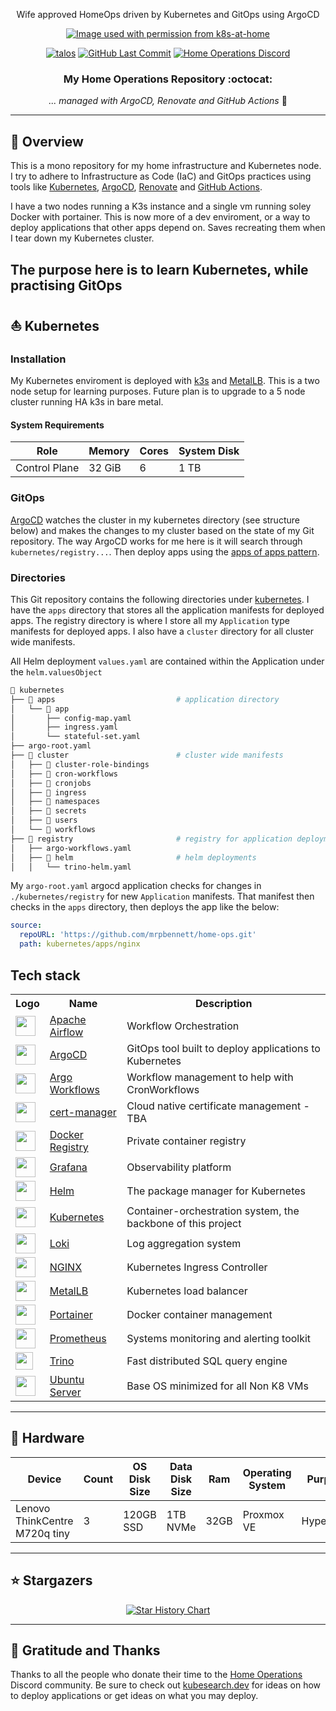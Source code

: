 <div align="center">

<p>Wife approved HomeOps driven by Kubernetes and GitOps using ArgoCD</p>

<p align="center">
  <a href="https://github.com/k8s-at-home" alt="Image used with permission from k8s-at-home"><img alt="Image used with permission from k8s-at-home" src="https://avatars.githubusercontent.com/u/61287648" /></a>
</p>

<p align="center">
    <a href="[https://k3s.io/](https://k3s.io)"><img alt="talos" src="https://img.shields.io/badge/k3s-v1.3.5-yellow?logo=k3s&logoColor=white&style=flat-square"></a>
    <a href="https://github.com/mrpbennett/home-ops/commits/master"><img alt="GitHub Last Commit" src="https://img.shields.io/github/last-commit/mrpbennett/home-ops?logo=git&logoColor=white&color=purple&style=flat-square"></a>
    <a href="https://discord.gg/home-operations"><img alt="Home Operations Discord" src="https://img.shields.io/badge/discord-chat-7289DA.svg?logo=discord&logoColor=white&maxAge=60&style=flat-square"></a>
</p>

### My Home Operations Repository :octocat:

_... managed with ArgoCD, Renovate and GitHub Actions_ 🤖

</div>

---

## 📖 Overview

This is a mono repository for my home infrastructure and Kubernetes node. I try to adhere to Infrastructure as Code (IaC) and GitOps practices using tools like [Kubernetes](https://kubernetes.io/), [ArgoCD](https://argoproj.github.io/cd/), [Renovate](https://github.com/renovatebot/renovate) and [GitHub Actions](https://github.com/features/actions).

I have a two nodes running a K3s instance and a single vm running soley Docker with portainer. This is now more of a dev enviroment, or a way to deploy applications that other apps depend on. Saves recreating them when I tear down my Kubernetes cluster.

## The purpose here is to learn Kubernetes, while practising GitOps

## ⛵ Kubernetes

### Installation

My Kubernetes enviroment is deployed with [k3s](https://k3s.io) and [MetalLB](https://metallb.universe.tf/). This is a two node setup for learning purposes. Future plan is to upgrade to a 5 node cluster running HA k3s in bare metal.

#### System Requirements

| Role          | Memory | Cores | System Disk |
| ------------- | ------ | ----- | ----------- |
| Control Plane | 32 GiB | 6     | 1 TB        |

### GitOps

[ArgoCD](https://argoproj.github.io/cd/) watches the cluster in my kubernetes directory (see structure below) and makes the changes to my cluster based on the state of my Git repository. The way ArgoCD works for me here is it will search through `kubernetes/registry...`. Then deploy apps using the [apps of apps pattern](https://argo-cd.readthedocs.io/en/stable/operator-manual/cluster-bootstrapping/#app-of-apps-pattern).

### Directories

This Git repository contains the following directories under [kubernetes](./kubernetes). I have the `apps` directory that stores all the application manifests for deployed apps. The registry directory is where I store all my `Application` type manifests for deployed apps. I also have a `cluster` directory for all cluster wide manifests.

All Helm deployment `values.yaml` are contained within the Application under the `helm.valuesObject`

```sh
📁 kubernetes
├── 📁 apps                           # application directory
│   └── 📁 app
│       ├── config-map.yaml
│       ├── ingress.yaml
│       └── stateful-set.yaml
├── argo-root.yaml
├── 📁 cluster                        # cluster wide manifests
│   ├── 📁 cluster-role-bindings
│   ├── 📁 cron-workflows
│   ├── 📁 cronjobs
│   ├── 📁 ingress
│   ├── 📁 namespaces
│   ├── 📁 secrets
│   ├── 📁 users
│   └── 📁 workflows
├── 📁 registry                       # registry for application deployments
│   ├── argo-workflows.yaml
│   ├── 📁 helm                       # helm deployments
│   │   └── trino-helm.yaml

```

My `argo-root.yaml` argocd application checks for changes in `./kubernetes/registry` for new `Application` manifests. That manifest then checks in the `apps` directory, then deploys the app like the below:

```yml
source:
  repoURL: 'https://github.com/mrpbennett/home-ops.git'
  path: kubernetes/apps/nginx
```

## Tech stack

<table>
    <tr>
        <th>Logo</th>
        <th>Name</th>
        <th>Description</th>
    </tr>
    <tr>
        <td><img width="32" src="https://github.com/homarr-labs/dashboard-icons/blob/main/png/apache-airflow.png?raw=true"></td>
        <td><a href="https://airflow.apache.org/">Apache Airflow</a></td>
        <td>Workflow Orchestration</td>
    </tr>
    <tr>
        <td><img width="32" src="https://avatars.githubusercontent.com/u/30269780"></td>
        <td><a href="https://argoproj.github.io/cd">ArgoCD</a></td>
        <td>GitOps tool built to deploy applications to Kubernetes</td>
    </tr>
    <tr>
        <td><img width="32" src="https://avatars.githubusercontent.com/u/30269780"></td>
        <td><a href="https://argoproj.github.io/workflows">Argo Workflows</a></td>
        <td>Workflow management to help with CronWorkflows</td>
    </tr>
    <tr>
        <td><img width="32" src="https://github.com/jetstack/cert-manager/raw/master/logo/logo.png"></td>
        <td><a href="https://cert-manager.io">cert-manager</a></td>
        <td>Cloud native certificate management - TBA</td>
    </tr>
    <tr>
        <td><img width="32" src="https://cdn.worldvectorlogo.com/logos/docker-4.svg"></td>
        <td><a href="https://www.docker.com">Docker Registry</a></td>
        <td>Private container registry</td>
    </tr>
    <tr>
        <td><img width="32" src="https://grafana.com/static/img/menu/grafana2.svg"></td>
        <td><a href="https://grafana.com">Grafana</a></td>
        <td>Observability platform</td>
    </tr>
    <tr>
        <td><img width="32" src="https://helm.sh/img/helm.svg"></td>
        <td><a href="https://helm.sh">Helm</a></td>
        <td>The package manager for Kubernetes</td>
    </tr>
    <tr>
        <td><img width="32" src="https://avatars.githubusercontent.com/u/13629408"></td>
        <td><a href="https://kubernetes.io">Kubernetes</a></td>
        <td>Container-orchestration system, the backbone of this project</td>
    </tr>
    <tr>
        <td><img width="32" src="https://github.com/homarr-labs/dashboard-icons/blob/main/png/loki.png?raw=true"></td>
        <td><a href="https://grafana.com/oss/loki/">Loki</a></td>
        <td>Log aggregation system</td>
    </tr>
    <tr>
        <td><img width="32" src="https://avatars.githubusercontent.com/u/1412239?s=200&v=4"></td>
        <td><a href="https://www.nginx.com">NGINX</a></td>
        <td>Kubernetes Ingress Controller</td>
    </tr>
    <tr>
        <td><img width="32" src="https://metallb.universe.tf/images/logo/metallb-white.png"></td>
        <td><a href="https://metallb.universe.tf/">MetalLB</a></td>
        <td>Kubernetes load balancer</td>
    </tr>
    <tr>
        <td><img width="32" src="https://cdn.worldvectorlogo.com/logos/portainer.svg"></td>
        <td><a href="https://docs.portainer.io/start/install-ce">Portainer</a></td>
        <td>Docker container management</td>
    </tr>
    <tr>
        <td><img width="32" src="https://avatars.githubusercontent.com/u/3380462"></td>
        <td><a href="https://prometheus.io">Prometheus</a></td>
        <td>Systems monitoring and alerting toolkit</td>
    </tr>
    <tr>
        <td><img width="28" src="https://trino.io/assets/images/trino-logo/trino-ko_tiny-alt.svg"></td>
        <td><a href="https://trino.io/">Trino</a></td>
        <td>Fast distributed SQL query engine</td>
    </tr>
    <tr>
        <td><img width="32" src="https://upload.wikimedia.org/wikipedia/commons/a/ab/Logo-ubuntu_cof-orange-hex.svg"></td>
        <td><a href="https://getfedora.org/en/server">Ubuntu Server</a></td>
        <td>Base OS minimized for all Non K8 VMs</td>
    </tr>
</table>

---

## 🔧 Hardware

| Device                        | Count | OS Disk Size | Data Disk Size | Ram  | Operating System | Purpose    |
| ----------------------------- | ----- | ------------ | -------------- | ---- | ---------------- | ---------- |
| Lenovo ThinkCentre M720q tiny | 3     | 120GB SSD    | 1TB NVMe       | 32GB | Proxmox VE       | Hypervisor |

---

## ⭐ Stargazers

<div align="center">
  
[![Star History Chart](https://api.star-history.com/svg?repos=mrpbennett/home-ops&type=Date)](https://star-history.com/#mrpbennett/home-ops&Date)
  
</div>

---

## 🤝 Gratitude and Thanks

Thanks to all the people who donate their time to the [Home Operations](https://discord.gg/home-operations) Discord community. Be sure to check out [kubesearch.dev](https://kubesearch.dev/) for ideas on how to deploy applications or get ideas on what you may deploy.
